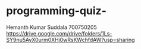 # programming-quiz-
Hemanth Kumar Suddala 700750205
https://drive.google.com/drive/folders/1Ls-SY9nu5AyX0urm0XHj0wRsKWchfdAW?usp=sharing
